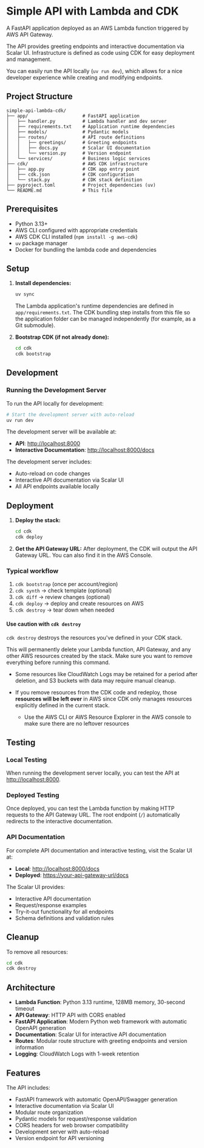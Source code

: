 # Simple API with Lambda and CDK

A FastAPI application deployed as an AWS Lambda function triggered by AWS API Gateway.

The API provides greeting endpoints and interactive documentation via Scalar UI. Infrastructure is defined as code using CDK for easy deployment and management.

You can easily run the API locally (`uv run dev`), which allows for a nice developer experience while creating and modifying endpoints.

## Project Structure

```text
simple-api-lambda-cdk/
├── app/                    # FastAPI application
│   ├── handler.py          # Lambda handler and dev server
│   ├── requirements.txt    # Application runtime dependencies
│   ├── models/             # Pydantic models
│   ├── routes/             # API route definitions
│   │   ├── greetings/      # Greeting endpoints
│   │   ├── docs.py         # Scalar UI documentation
│   │   └── version.py      # Version endpoint
│   └── services/           # Business logic services
├── cdk/                    # AWS CDK infrastructure
│   ├── app.py              # CDK app entry point
│   ├── cdk.json            # CDK configuration
│   └── stack.py            # CDK stack definition
├── pyproject.toml          # Project dependencies (uv)
└── README.md               # This file
```

## Prerequisites

- Python 3.13+
- AWS CLI configured with appropriate credentials
- AWS CDK CLI installed (`npm install -g aws-cdk`)
- `uv` package manager
- Docker for bundling the lambda code and dependencies

## Setup

1. **Install dependencies:**

   ```bash
   uv sync
   ```

   The Lambda application's runtime dependencies are defined in `app/requirements.txt`. The CDK bundling step installs from this file so the application folder can be managed independently (for example, as a Git submodule).

2. **Bootstrap CDK (if not already done):**

   ```bash
   cd cdk
   cdk bootstrap
   ```

## Development

### Running the Development Server

To run the API locally for development:

```bash
# Start the development server with auto-reload
uv run dev
```

The development server will be available at:

- **API**: <http://localhost:8000>
- **Interactive Documentation**: <http://localhost:8000/docs>

The development server includes:

- Auto-reload on code changes
- Interactive API documentation via Scalar UI
- All API endpoints available locally

## Deployment

1. **Deploy the stack:**

   ```bash
   cd cdk
   cdk deploy
   ```

2. **Get the API Gateway URL:**
   After deployment, the CDK will output the API Gateway URL. You can also find it in the AWS Console.

### Typical workflow

1. `cdk bootstrap` (once per account/region)
2. `cdk synth` → check template (optional)
3. `cdk diff` → review changes (optional)
4. `cdk deploy` → deploy and create resources on AWS
5. `cdk destroy` → tear down when needed

#### Use caution with `cdk destroy`

`cdk destroy` destroys the resources you've defined in your CDK stack.

This will permanently delete your Lambda function, API Gateway, and any other AWS resources created by the stack. Make sure you want to remove everything before running this command.

- Some resources like CloudWatch Logs may be retained for a period after deletion, and S3 buckets with data may require manual cleanup.

- If you remove resources from the CDK code and redeploy, those **resources will be left over** in AWS since CDK only manages resources explicitly defined in the current stack.
  - Use the AWS CLI or AWS Resource Explorer in the AWS console to make sure there are no leftover resources

## Testing

### Local Testing

When running the development server locally, you can test the API at <http://localhost:8000>.

### Deployed Testing

Once deployed, you can test the Lambda function by making HTTP requests to the API Gateway URL. The root endpoint (`/`) automatically redirects to the interactive documentation.

### API Documentation

For complete API documentation and interactive testing, visit the Scalar UI at:

- **Local**: <http://localhost:8000/docs>
- **Deployed**: <https://your-api-gateway-url/docs>

The Scalar UI provides:

- Interactive API documentation
- Request/response examples
- Try-it-out functionality for all endpoints
- Schema definitions and validation rules

## Cleanup

To remove all resources:

```bash
cd cdk
cdk destroy
```

## Architecture

- **Lambda Function**: Python 3.13 runtime, 128MB memory, 30-second timeout
- **API Gateway**: HTTP API with CORS enabled
- **FastAPI Application**: Modern Python web framework with automatic OpenAPI generation
- **Documentation**: Scalar UI for interactive API documentation
- **Routes**: Modular route structure with greeting endpoints and version information
- **Logging**: CloudWatch Logs with 1-week retention

## Features

The API includes:

- FastAPI framework with automatic OpenAPI/Swagger generation
- Interactive documentation via Scalar UI
- Modular route organization
- Pydantic models for request/response validation
- CORS headers for web browser compatibility
- Development server with auto-reload
- Version endpoint for API versioning
